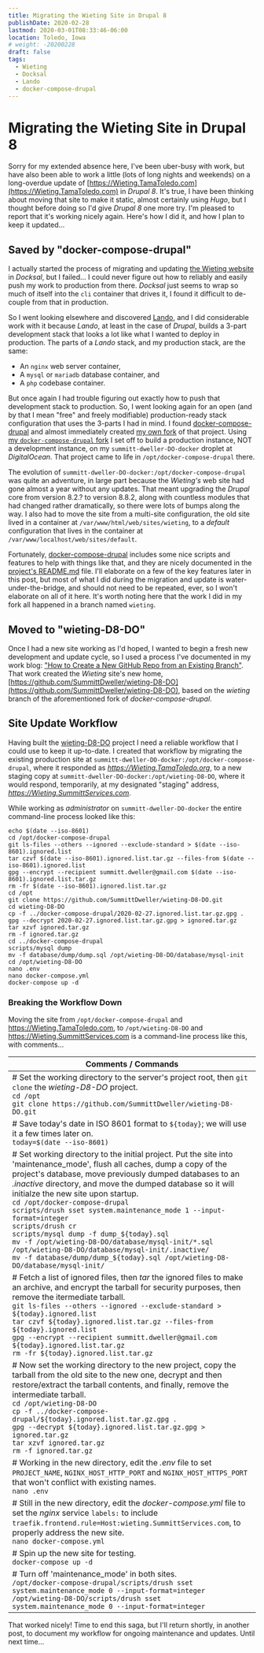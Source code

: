 ```yaml
---
title: Migrating the Wieting Site in Drupal 8
publishDate: 2020-02-28
lastmod: 2020-03-01T08:33:46-06:00
location: Toledo, Iowa
# weight: -20200228
draft: false
tags:
  - Wieting
  - Docksal
  - Lando
  - docker-compose-drupal
---
```

# Migrating the Wieting Site in Drupal 8

Sorry for my extended absence here, I've been uber-busy with work, but have also been able to work a little (lots of long nights and weekends) on a long-overdue update of [https://Wieting.TamaToledo.com](https://Wieting.TamaToledo.com) in _Drupal 8_.  It's true, I have been thinking about moving that site to make it static, almost certainly using _Hugo_, but I thought before doing so I'd give _Drupal 8_ one more try.  I'm pleased to report that it's working nicely again.  Here's how I did it, and how I plan to keep it updated...

## Saved by "docker-compose-drupal"

I actually started the process of migrating and updating [the Wieting website](https://wieting.tamatoledo.com) in _Docksal_, but I failed... I could never figure out how to reliably and easily push my work to production from there.  _Docksal_ just seems to wrap so much of itself into the `cli` container that drives it, I found it difficult to de-couple from that in production.

So I went looking elsewhere and discovered [Lando](https://devwithlando.org), and I did considerable work with it because _Lando_, at least in the case of _Drupal_, builds a 3-part development stack that looks a lot like what I wanted to deploy in production.  The parts of a _Lando_ stack, and my production stack, are the same:

  - An `nginx` web server container,
  - A `mysql` or `mariadb` database container, and
  - A `php` codebase container.

But once again I had trouble figuring out exactly how to push that development stack to production.  So, I went looking again for an open (and by that I mean "free" and freely modifiable) production-ready stack configuration that uses the 3-parts I had in mind.  I found [docker-compose-drupal](https://github.com/mogtofu33/docker-compose-drupal) and almost immediately created [my own fork](https://github.com/SummittDweller/docker-compose-drupal) of that project. Using [my `docker-compose-drupal` fork](https://github.com/SummittDweller/docker-compose-drupal) I set off to build a production instance, NOT a development instance, on my `summitt-dweller-DO-docker` droplet at _DigitalOcean_.  That project came to life in `/opt/docker-compose-drupal` there.

The evolution of `summitt-dweller-DO-docker:/opt/docker-compose-drupal` was quite an adventure, in large part because the _Wieting's_ web site had gone almost a year without any updates.  That meant upgrading the _Drupal_ core from version 8.2.? to version 8.8.2, along with countless modules that had changed rather dramatically, so there were lots of bumps along the way.  I also had to move the site from a multi-site configuration, the old site lived in a container at `/var/www/html/web/sites/wieting`, to a _default_ configuration that lives in the container at `/var/www/localhost/web/sites/default`.

Fortunately, [docker-compose-drupal](https://github.com/mogtofu33/docker-compose-drupal) includes some nice scripts and features to help with things like that, and they are nicely documented in the [project's README.md](https://github.com/mogtofu33/docker-compose-drupal/blob/master/README.md) file.  I'll elaborate on a few of the key features later in this post, but most of what I did during the migration and update is water-under-the-bridge, and should not need to be repeated, ever, so I won't elaborate on all of it here.  It's worth noting here that the work I did in my fork all happened in a branch named `wieting`.

## Moved to "wieting-D8-DO"

Once I had a new site working as I'd hoped, I wanted to begin a fresh new development and update cycle, so I used a process I've documented in my work blog: ["How to Create a New GitHub Repo from an Existing Branch"](https://static.grinnell.edu/blogs/McFateM/posts/065-create-new-github-project-from-a-branch/). That work created the _Wieting_ site's new home, [https://github.com/SummittDweller/wieting-D8-DO](https://github.com/SummittDweller/wieting-D8-DO), based on the _wieting_ branch of the aforementioned fork of _docker-compose-drupal_.

## Site Update Workflow

Having built the [wieting-D8-DO](https://github.com/SummittDweller/wieting-D8-DO) project I need a reliable workflow that I could use to keep it up-to-date.  I created that workflow by migrating the existing production site at `summitt-dweller-DO-docker:/opt/docker-compose-drupal`, where it responded as _https://Wieting.TamaToledo.org_, to a new staging copy at `summitt-dweller-DO-docker:/opt/wieting-D8-DO`, where it would respond, temporarily, at my designated "staging" address, _https://Wieting.SummittServices.com_.

While working as _administrator_ on `summitt-dweller-DO-docker` the entire command-line process looked like this:

```
echo $(date --iso-8601)
cd /opt/docker-compose-drupal
git ls-files --others --ignored --exclude-standard > $(date --iso-8601).ignored.list
tar czvf $(date --iso-8601).ignored.list.tar.gz --files-from $(date --iso-8601).ignored.list
gpg --encrypt --recipient summitt.dweller@gmail.com $(date --iso-8601).ignored.list.tar.gz
rm -fr $(date --iso-8601).ignored.list.tar.gz
cd /opt
git clone https://github.com/SummittDweller/wieting-D8-DO.git
cd wieting-D8-DO
cp -f ../docker-compose-drupal/2020-02-27.ignored.list.tar.gz.gpg .
gpg --decrypt 2020-02-27.ignored.list.tar.gz.gpg > ignored.tar.gz
tar xzvf ignored.tar.gz
rm -f ignored.tar.gz
cd ../docker-compose-drupal
scripts/mysql dump
mv -f database/dump/dump.sql /opt/wieting-D8-DO/database/mysql-init
cd /opt/wieting-D8-DO
nano .env
nano docker-compose.yml
docker-compose up -d
```

### Breaking the Workflow Down

Moving the site from `/opt/docker-compose-drupal` and https://Wieting.TamaToledo.com, to `/opt/wieting-D8-DO` and https://Wieting.SummittServices.com is a command-line process like this, with comments...

| Comments / Commands |
| --- |
| # Set the working directory to the server's project root, then `git clone` the _wieting-D8-DO_ project.<br/> `cd /opt` <br/> `git clone https://github.com/SummittDweller/wieting-D8-DO.git` |
| # Save today's date in ISO 8601 format to `${today}`; we will use it a few times later on. <br/> `today=$(date --iso-8601)` |
| # Set working directory to the initial project. Put the site into 'maintenance_mode', flush all caches, dump a copy of the project's database, move previously dumped databases to an _.inactive_ directory, and move the dumped database so it will initialze the new site upon startup. <br/> `cd /opt/docker-compose-drupal` <br/> `scripts/drush sset system.maintenance_mode 1 --input-format=integer` <br/> `scripts/drush cr` <br/> `scripts/mysql dump -f dump_${today}.sql` <br/> `mv -f /opt/wieting-D8-DO/database/mysql-init/*.sql /opt/wieting-D8-DO/database/mysql-init/.inactive/` <br/> `mv -f database/dump/dump_${today}.sql /opt/wieting-D8-DO/database/mysql-init/` |
| # Fetch a list of ignored files, then _tar_ the ignored files to make an archive, and encrypt the tarball for security purposes, then remove the itermediate tarball. <br/> `git ls-files --others --ignored --exclude-standard > ${today}.ignored.list` <br/> `tar czvf ${today}.ignored.list.tar.gz --files-from ${today}.ignored.list` <br/> `gpg --encrypt --recipient summitt.dweller@gmail.com ${today}.ignored.list.tar.gz` <br/> `rm -fr ${today}.ignored.list.tar.gz` |
| # Now set the working directory to the new project, copy the tarball from the old site to the new one, decrypt and then restore/extract the tarball contents, and finally, remove the intermediate tarball. <br/> `cd /opt/wieting-D8-DO` <br/> `cp -f ../docker-compose-drupal/${today}.ignored.list.tar.gz.gpg .` <br/> `gpg --decrypt ${today}.ignored.list.tar.gz.gpg > ignored.tar.gz` <br/> `tar xzvf ignored.tar.gz` <br/> `rm -f ignored.tar.gz` |
| # Working in the new directory, edit the _.env_ file to set `PROJECT_NAME`, `NGINX_HOST_HTTP_PORT` and `NGINX_HOST_HTTPS_PORT` that won't conflict with existing names. <br/> `nano .env` |
| # Still in the new directory, edit the _docker-compose.yml_ file to set the _nginx_ service `labels:` to include  `traefik.frontend.rule=Host:wieting.SummittServices.com`, to properly address the new site. <br/> `nano docker-compose.yml` |
| # Spin up the new site for testing. <br/> `docker-compose up -d` |
| # Turn off 'maintenance_mode' in both sites. <br/> `/opt/docker-compose-drupal/scripts/drush sset system.maintenance_mode 0 --input-format=integer` <br/> `/opt/wieting-D8-DO/scripts/drush sset system.maintenance_mode 0 --input-format=integer` |

That worked nicely!  Time to end this saga, but I'll return shortly, in another post, to document my workflow for ongoing maintenance and updates.  Until next time...
